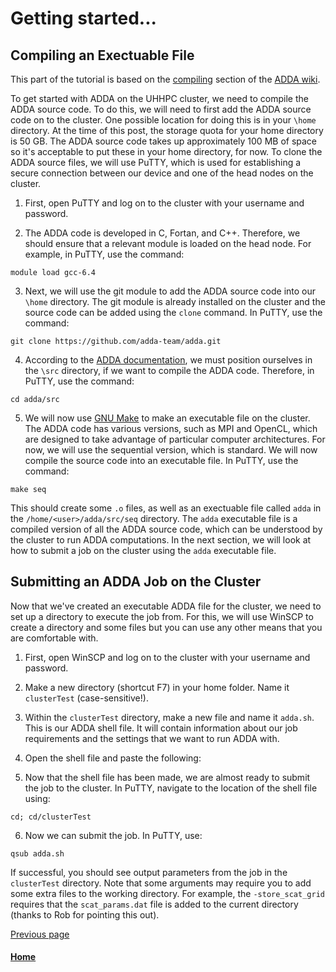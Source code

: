 # Getting started...

## Compiling an Exectuable File

This part of the tutorial is based on the [compiling](https://github.com/adda-team/adda/wiki/CompilingADDA) section of the [ADDA wiki](https://github.com/adda-team/adda/wiki).

To get started with ADDA on the UHHPC cluster, we need to compile the ADDA source code. To do this, we will need to first add the ADDA source code on to the cluster. One possible location for doing this is in your `\home` directory. At the time of this post, the storage quota for your home directory is 50 GB. The ADDA source code takes up approximately 100 MB of space so it's acceptable to put these in your home directory, for now. To clone the ADDA source files, we will use PuTTY, which is used for establishing a secure connection between our device and one of the head nodes on the cluster.

1. First, open PuTTY and log on to the cluster with your username and password.

2. The ADDA code is developed in C, Fortan, and C++. Therefore, we should ensure that a relevant module is loaded on the head node. For example, in PuTTY, use the command: 

```
module load gcc-6.4
```

3. Next, we will use the git module to add the ADDA source code into our `\home` directory. The git module is already installed on the cluster and the source code can be added using the `clone` command. In PuTTY, use the command: 

```
git clone https://github.com/adda-team/adda.git
```

4. According to the [ADDA documentation](https://github.com/adda-team/adda/wiki/CompilingADDA), we must position ourselves in the `\src` directory, if we want to compile the ADDA code. Therefore, in PuTTY, use the command:

```
cd adda/src
```

5. We will now use [GNU Make](https://www.gnu.org/software/make/) to make an executable file on the cluster. The ADDA code has various versions, such as MPI and OpenCL, which are designed to take advantage of particular computer architectures. For now, we will use the sequential version, which is standard. We will now compile the source code into an executable file. In PuTTY, use the command:
```
make seq
```
This should create some `.o` files, as well as an exectuable file called `adda` in the `/home/<user>/adda/src/seq` directory. The `adda` executable file is a compiled version of all the ADDA source code, which can be understood by the cluster to run ADDA computations. In the next section, we will look at how to submit a job on the cluster using the `adda` executable file.

## Submitting an ADDA Job on the Cluster

Now that we've created an executable ADDA file for the cluster, we need to set up a directory to execute the job from. For this, we will use WinSCP to create a directory and some files but you can use any other means that you are comfortable with. 
1. First, open WinSCP and log on to the cluster with your username and password.
2. Make a new directory (shortcut F7) in your home folder. Name it `clusterTest` (case-sensitive!). 
3. Within the `clusterTest` directory, make a new file and name it `adda.sh`. This is our ADDA shell file. It will contain information about our job requirements and the settings that we want to run ADDA with. 
4. Open the shell file and paste the following:


5. Now that the shell file has been made, we are almost ready to submit the job to the cluster. In PuTTY, navigate to the location of the shell file using:
```
cd; cd/clusterTest
```
6. Now we can submit the job. In PuTTY, use:
```
qsub adda.sh
``` 

If successful, you should see output parameters from the job in the `clusterTest` directory. Note that some arguments may require you to add some extra files to the working directory. For example, the `-store_scat_grid` requires that the `scat_params.dat` file is added to the current directory (thanks to Rob for pointing this out).
  
  
[Previous page](./README.md)

#### [Home](./README.md) 
